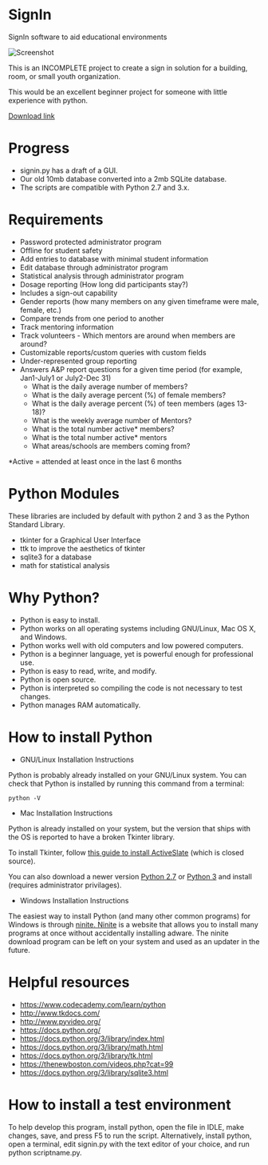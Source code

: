 # SignIn
SignIn software to aid educational environments

![Screenshot](https://github.com/TechnologyClassroom/SignIn/blob/master/SignIn.PNG?raw=true "Screenshot")

This is an INCOMPLETE project to create a sign in solution for a building, room, or small youth organization.

This would be an excellent beginner project for someone with little experience with python.

<a href="https://github.com/TechnologyClassroom/SignIn/archive/master.zip">Download link</a>

# Progress
- signin.py has a draft of a GUI.
- Our old 10mb database converted into a 2mb SQLite database.
- The scripts are compatible with Python 2.7 and 3.x.


# Requirements
* Password protected administrator program
* Offline for student safety
* Add entries to database with minimal student information
* Edit database through administrator program
* Statistical analysis through administrator program
* Dosage reporting (How long did participants stay?)
* Includes a sign-out capability
* Gender reports (how many members on any given timeframe were male, female, etc.)
* Compare trends from one period to another
* Track mentoring information
* Track volunteers - Which mentors are around when members are around?
* Customizable reports/custom queries with custom fields
* Under-represented group reporting
* Answers A&P report questions for a given time period (for example, Jan1-July1 or July2-Dec 31)
  * What is the daily average number of members?
  * What is the daily average percent (%) of female members?
  * What is the daily average percent (%) of teen members (ages 13-18)?
  * What is the weekly average number of Mentors?
  * What is the total number active* members?
  * What is the total number active* mentors
  * What areas/schools are members coming from?

*Active = attended at least once in the last 6 months



# Python Modules
These libraries are included by default with python 2 and 3 as the Python Standard Library.

- tkinter for a Graphical User Interface
- ttk to improve the aesthetics of tkinter
- sqlite3 for a database
- math for statistical analysis


# Why Python?

- Python is easy to install.
- Python works on all operating systems including GNU/Linux, Mac OS X, and Windows.
- Python works well with old computers and low powered computers.
- Python is a beginner language, yet is powerful enough for professional use.
- Python is easy to read, write, and modify.
- Python is open source.
- Python is interpreted so compiling the code is not necessary to test changes.
- Python manages RAM automatically.


# How to install Python

  * GNU/Linux Installation Instructions

Python is probably already installed on your GNU/Linux system.  You can check that Python is installed by running this command from a terminal:

    python -V

  * Mac Installation Instructions

Python is already installed on your system, but the version that ships with the OS is reported to have a broken Tkinter library.

To install Tkinter, follow <a href="http://www.tkdocs.com/tutorial/install.html">this guide to install ActiveSlate</a> (which is closed source).

You can also download a newer version <a href="https://www.python.org/ftp/python/2.7.14/python-2.7.14-macosx10.6.pkg">Python 2.7</a> or <a href="https://www.python.org/ftp/python/3.6.3/python-3.6.3-macosx10.6.pkg">Python 3</a> and install (requires administrator privilages).

  * Windows Installation Instructions

The easiest way to install Python (and many other common programs) for Windows is through <a href="https://ninite.com/python/">ninite.  Ninite</a> is a website that allows you to install many programs at once without accidentally installing adware.  The ninite download program can be left on your system and used as an updater in the future.


# Helpful resources

- https://www.codecademy.com/learn/python
- http://www.tkdocs.com/
- http://www.pyvideo.org/
- https://docs.python.org/
- https://docs.python.org/3/library/index.html
- https://docs.python.org/3/library/math.html
- https://docs.python.org/3/library/tk.html
- https://thenewboston.com/videos.php?cat=99
- https://docs.python.org/3/library/sqlite3.html

# How to install a test environment

To help develop this program, install python, open the file in IDLE, make changes, save, and press F5 to run the script.  Alternatively, install python, open a terminal, edit signin.py with the text editor of your choice, and run python scriptname.py.
